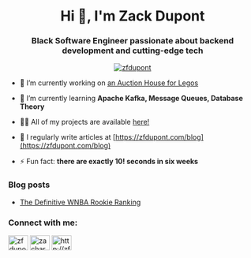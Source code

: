 <h1 align="center">Hi 👋, I'm Zack Dupont</h1>
<h3 align="center">Black Software Engineer passionate about backend development and cutting-edge tech</h3>

<div align="center"> <a href="https://github.com/ryo-ma/github-profile-trophy"><img src="https://github-profile-trophy.vercel.app/?username=zfdupont&title=-Stars,-Reviews,-Issues&theme=gruvbox&row=2&column=3" alt="zfdupont" /></a></div>

- 🔭 I’m currently working on [an Auction House for Legos](https://github.com/bricksandbids)

- 🌱 I’m currently learning **Apache Kafka, Message Queues, Database Theory**

- 👨‍💻 All of my projects are available [here!](https://github.com/zfdupont/)

- 📝 I regularly write articles at [https://zfdupont.com/blog](https://zfdupont.com/blog)

- ⚡ Fun fact: **there are exactly 10! seconds in six weeks**

### Blog posts
<!-- BLOG-POST-LIST:START -->
- [The Definitive WNBA Rookie Ranking](http://zfdupont.com/blog/wnba-rookie-ranking)
<!-- BLOG-POST-LIST:END -->

<h3 align="left">Connect with me:</h3>
<p align="left">
<a href="https://twitter.com/zfdupont" target="blank"><img align="center" src="https://raw.githubusercontent.com/rahuldkjain/github-profile-readme-generator/master/src/images/icons/Social/twitter.svg" alt="zfdupont" height="30" width="40" /></a>
<a href="https://linkedin.com/in/zachary-dupont" target="blank"><img align="center" src="https://raw.githubusercontent.com/rahuldkjain/github-profile-readme-generator/master/src/images/icons/Social/linked-in-alt.svg" alt="zachary-dupont" height="30" width="40" /></a>
<a href="http://zfdupont.com/rss" target="blank"><img align="center" src="https://raw.githubusercontent.com/rahuldkjain/github-profile-readme-generator/master/src/images/icons/Social/rss.svg" alt="http://zfdupont.com/rss" height="30" width="40" /></a>
</p>

